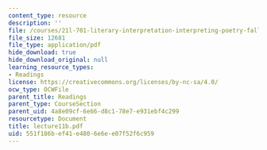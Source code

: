 ```yaml
---
content_type: resource
description: ''
file: /courses/21l-701-literary-interpretation-interpreting-poetry-fall-2003/551f186bef41e4806e6ee07f52f6c959_lecture11b.pdf
file_size: 12681
file_type: application/pdf
hide_download: true
hide_download_original: null
learning_resource_types:
- Readings
license: https://creativecommons.org/licenses/by-nc-sa/4.0/
ocw_type: OCWFile
parent_title: Readings
parent_type: CourseSection
parent_uid: 4a8e09cf-6e66-d8c1-78e7-e931ebf4c299
resourcetype: Document
title: lecture11b.pdf
uid: 551f186b-ef41-e480-6e6e-e07f52f6c959
---
```


